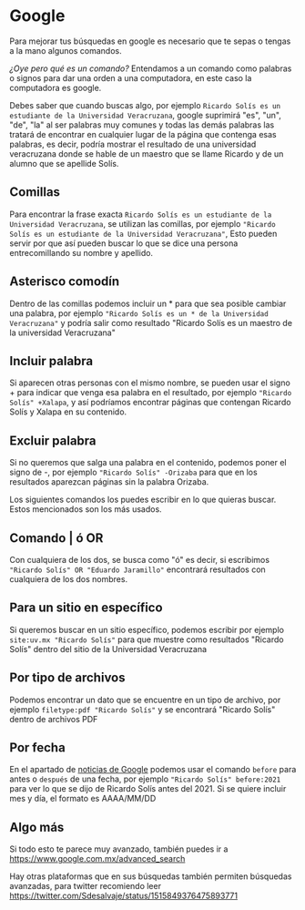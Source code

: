 

# Google

Para mejorar tus búsquedas en google es necesario que te sepas o tengas a la mano algunos comandos.

*¿Oye pero qué es un comando?* Entendamos a un comando como palabras o signos para dar una orden a una computadora, en este caso la computadora es google.

Debes saber que cuando buscas algo, por ejemplo `Ricardo Solís es un estudiante de la Universidad Veracruzana`, google suprimirá "es", "un", "de", "la" al ser palabras muy comunes y todas las demás palabras las tratará de encontrar en cualquier lugar de la página que contenga esas palabras, es decir, podría mostrar el resultado de una universidad veracruzana donde se hable de un maestro que se llame Ricardo y de un alumno que se apellide Solís.

## Comillas

Para encontrar la  frase exacta `Ricardo Solís es un estudiante de la Universidad Veracruzana`, se utilizan las comillas, por ejemplo `"Ricardo Solís es un estudiante de la Universidad Veracruzana"`, Esto pueden servir por que así pueden buscar lo que se dice una persona entrecomillando su nombre y apellido. 

## Asterisco comodín

Dentro de las comillas podemos incluir un * para que sea posible cambiar una palabra, por ejemplo `"Ricardo Solís es un * de la Universidad Veracruzana"` y podría salir como resultado "Ricardo Solís es un maestro de la universidad Veracruzana"

## Incluir palabra

Si aparecen otras personas con el mismo nombre, se pueden usar el signo + para indicar que venga esa palabra en el resultado, por ejemplo `"Ricardo Solís" +Xalapa`, y así podríamos encontrar páginas que contengan Ricardo Solís y Xalapa en su contenido.

## Excluir palabra

Si no queremos que salga una palabra en el contenido, podemos poner el signo de -, por ejemplo `"Ricardo Solís" -Orizaba` para que en los resultados aparezcan páginas sin la palabra Orizaba. 

Los siguientes comandos los puedes escribir en lo que quieras buscar. Estos mencionados son los más usados.

## Comando |  ó  OR

Con cualquiera de los dos, se busca como "ó" es decir, si escribimos  `"Ricardo Solís" OR "Eduardo Jaramillo"` encontrará resultados con cualquiera de los dos nombres.

## Para un sitio en específico

Si queremos buscar en un sitio específico, podemos escribir por ejemplo  `site:uv.mx "Ricardo Solís"` para que muestre como resultados "Ricardo Solís" dentro del sitio de la Universidad Veracruzana

## Por tipo de archivos

Podemos encontrar un dato que se encuentre en un tipo de archivo, por ejemplo  `filetype:pdf "Ricardo Solís"` y se encontrará "Ricardo Solís" dentro de archivos PDF

## Por fecha

En el apartado de [noticias de Google](https://news.google.com/) podemos usar el comando `before` para antes o `después` de una fecha, por ejemplo `"Ricardo Solís" before:2021` para ver lo que se dijo de Ricardo Solís antes del 2021. Si se quiere incluir mes y día, el formato es AAAA/MM/DD

## Algo más

Si todo esto te parece muy avanzado, también puedes ir a https://www.google.com.mx/advanced_search

Hay otras plataformas que en sus búsquedas también permiten búsquedas avanzadas, para twitter recomiendo leer https://twitter.com/Sdesalvaje/status/1515849376475893771
